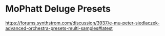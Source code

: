 # MoPhatt Deluge Presets
https://forums.synthstrom.com/discussion/3937/e-mu-peter-siedlaczek-advanced-orchestra-presets-multi-samples#latest
